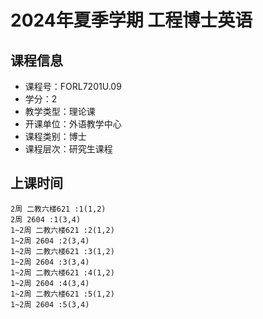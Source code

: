 # 2024年夏季学期 工程博士英语 






## 课程信息

- 课程号：FORL7201U.09
- 学分：2
- 教学类型：理论课
- 开课单位：外语教学中心
- 课程类别：博士
- 课程层次：研究生课程

## 上课时间

```
2周 二教六楼621 :1(1,2)
2周 2604 :1(3,4)
1~2周 二教六楼621 :2(1,2)
1~2周 2604 :2(3,4)
1~2周 二教六楼621 :3(1,2)
1~2周 2604 :3(3,4)
1~2周 二教六楼621 :4(1,2)
1~2周 2604 :4(3,4)
1~2周 二教六楼621 :5(1,2)
1~2周 2604 :5(3,4)
```

